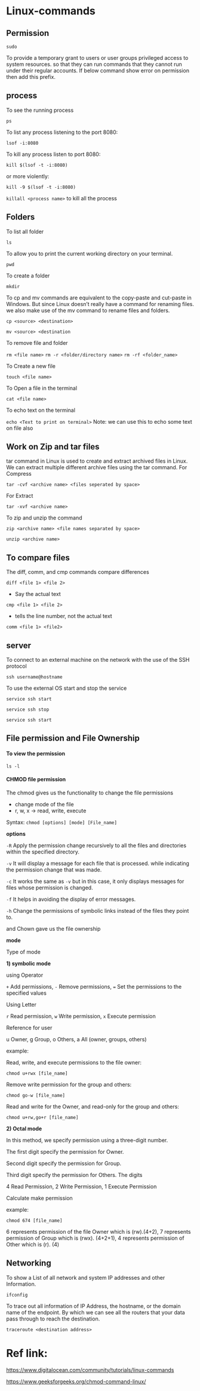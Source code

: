 # Linux-commands

## Permission
``` sudo ```

To provide a temporary grant to users or user groups privileged access to system resources.
so that they can run commands that they cannot run under their regular accounts. If below command show error on permission then add this prefix.

## process
To see the running process

``` ps ```

To list any process listening to the port 8080:

``` lsof -i:8080 ```

To kill any process listen to port 8080:

``` kill $(lsof -t -i:8080) ```

or more violently:

``` kill -9 $(lsof -t -i:8080) ```

``` killall <process name> ``` to kill all the process


## Folders

To list all folder

``` ls ```

To allow you to print the current working directory on your terminal. 

``` pwd ```

To create a folder

``` mkdir ```

To cp and mv commands are equivalent to the copy-paste and cut-paste in Windows. But since Linux doesn’t really have a command for renaming files. we also make use of the mv command to rename files and folders.

``` cp <source> <destination> ```

``` mv <source> <destination ```


To remove file and folder

``` rm <file name> ```
``` rm -r <folder/directory name> ```
``` rm -rf <folder_name> ```

To Create a new file

``` touch <file name> ```

To Open a file in the terminal

``` cat <file name> ```

To echo text on the terminal

``` echo <Text to print on terminal> ```
Note: we can use this to echo some text on file also

## Work on Zip and tar files

tar command in Linux is used to create and extract archived files in Linux. We can extract multiple different archive files using the tar command.
For Compress

``` tar -cvf <archive name> <files seperated by space> ```

For Extract

``` tar -xvf <archive name> ```

To zip and unzip the command

``` zip <archive name> <file names separated by space> ```

``` unzip <archive name> ```


## To compare files

The diff, comm, and cmp commands compare differences 

``` diff <file 1> <file 2> ```

- Say the actual text

``` cmp <file 1> <file 2> ```

- tells the line number, not the actual text

``` comm <file 1> <file2> ```

## server

To connect to an external machine on the network with the use of the SSH protocol

``` ssh username@hostname ```


To use the external OS start and stop the service

``` service ssh start ```

``` service ssh stop ```

``` service ssh start ```

## File permission and File Ownership

#### To view the permission

``` ls -l ```

#### CHMOD file permission

The chmod gives us the functionality to change the file permissions

- change mode of the file
- r, w, x -> read, write, execute

Syntax:
``` chmod [options] [mode] [File_name]  ```

**options**

`-R`	Apply the permission change recursively to all the files and directories within the specified directory.

`-v`	It will display a message for each file that is processed. while indicating the permission change that was made.

`-c`	It works the same as `-v` but in this case, it only displays messages for files whose permission is changed.

`-f`	It helps in avoiding the display of error messages.

`-h`	Change the permissions of symbolic links instead of the files they point to.


and Chown gave us the file ownership

**mode**

Type of mode

**1) symbolic mode**

using Operator

`+`	Add permissions,
`-`	Remove permissions,
`=`	Set the permissions to the specified values

Using Letter

`r`	Read permission,
`w`	Write permission,
`x`	Execute permission

Reference for user

u	Owner,
g	Group,
o	Others,
a	All (owner, groups, others)

example:

Read, write, and execute permissions to the file owner:

``` chmod u+rwx [file_name] ```

Remove write permission for the group and others:

``` chmod go-w [file_name] ```

Read and write for the Owner, and read-only for the group and others:

``` chmod u+rw,go+r [file_name] ```

**2) Octal mode**

In this method, we specify permission using a three-digit number.

The first digit specify the permission for Owner.

Second digit specify the permission for Group.

Third digit specify the permission for Others. The digits


4	Read Permission,
2	Write Permission,
1	Execute Permission

Calculate make permission

example:

``` chmod 674 [file_name] ```

6 represents permission of the file Owner which is (rw).(4+2),
7 represents permission of Group which is (rwx). (4+2+1),
4 represents permission of Other which is (r). (4)

## Networking

To show a List of all network and system IP addresses and other Information.

``` ifconfig ```

To trace out all information of IP Address, the hostname, or the domain name of the endpoint.
By which we can see all the routers that your data pass through to reach the destination.

``` traceroute <destination address> ```


# Ref link:

https://www.digitalocean.com/community/tutorials/linux-commands

https://www.geeksforgeeks.org/chmod-command-linux/
